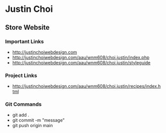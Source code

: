 # Justin Choi


## Store Website


### Important Links

- http://justinchoiwebdesign.com
- http://justinchoiwebdesign.com/aau/wnm608/choi.justin/index.php
- http://justinchoiwebdesign.com/aau/wnm608/choi.justin/styleguide

### Project Links

- http://justinchoiwebdesign.com/aau/wnm608/choi.justin/recipes/index.html



### Git Commands

- git add .
- git commit -m "message"
- git push origin main

